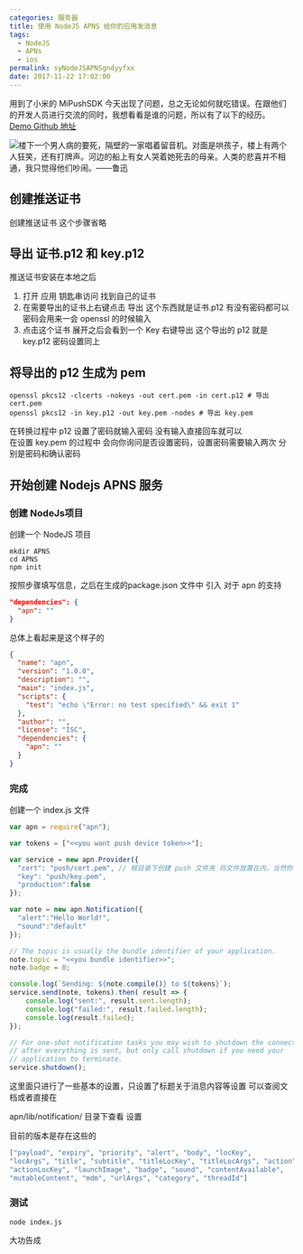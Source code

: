```yaml
---
categories: 服务器
title: 使用 NodeJS APNS 给你的应用发消息
tags:
  - NodeJS
  - APNs
  - ios
permalink: syNodeJSAPNSgndyyfxx
date: 2017-11-22 17:02:00
---
```


用到了小米的 MiPushSDK 今天出现了问题，总之无论如何就吃错误。在跟他们的开发人员进行交流的同时，我想看看是谁的问题，所以有了以下的经历。
[Demo Github 地址](https://github.com/aimobier/APNS)

![楼下一个男人病的要死，隔壁的一家唱着留音机。对面是哄孩子，楼上有两个人狂笑，还有打牌声。河边的船上有女人哭着她死去的母亲。人类的悲喜并不相通，我只觉得他们吵闹。——鲁迅](http://image.msiter.com/stock-photo-236362221.jpg)

<!-- more -->


## 创建推送证书

创建推送证书 这个步骤省略

## 导出 证书.p12 和 key.p12

推送证书安装在本地之后

1. 打开 应用 钥匙串访问 找到自己的证书
2. 在需要导出的证书上右键点击 导出 这个东西就是证书.p12 有没有密码都可以 密码会用来一会 openssl 的时候输入
3. 点击这个证书 展开之后会看到一个 Key 右键导出 这个导出的 p12 就是 key.p12 密码设置同上

## 将导出的 p12 生成为 pem

````shell
openssl pkcs12 -clcerts -nokeys -out cert.pem -in cert.p12 # 导出 cert.pem
openssl pkcs12 -in key.p12 -out key.pem -nodes # 导出 key.pem
````
在转换过程中 p12 设置了密码就输入密码 没有输入直接回车就可以    
在设置 key.pem 的过程中 会向你询问是否设置密码，设置密码需要输入两次 分别是密码和确认密码

## 开始创建 Nodejs APNS 服务

### 创建 NodeJs项目

创建一个 NodeJS 项目

````shell
mkdir APNS
cd APNS
npm init
````

按照步骤填写信息，之后在生成的package.json 文件中 引入 对于 apn  的支持
````json
"dependencies": {
  "apn": ""
}
````
总体上看起来是这个样子的
````json
{
  "name": "apn",
  "version": "1.0.0",
  "description": "",
  "main": "index.js",
  "scripts": {
    "test": "echo \"Error: no test specified\" && exit 1"
  },
  "author": "",
  "license": "ISC",
  "dependencies": {
    "apn": ""
  }
}
````
### 完成

创建一个 index.js 文件

````javascript
var apn = require("apn");

var tokens = ["<<you want push device token>>"];

var service = new apn.Provider({
  "cert": "push/cert.pem", // 根目录下创建 push 文件夹 将文件放置在内，当然你可以放在自己喜欢的位置
  "key": "push/key.pem",
  "production":false
});

var note = new apn.Notification({
  "alert":"Hello World!",
  "sound":"default"
});

// The topic is usually the bundle identifier of your application.
note.topic = "<<you bundle identifier>>";
note.badge = 0;

console.log(`Sending: ${note.compile()} to ${tokens}`);
service.send(note, tokens).then( result => {
    console.log("sent:", result.sent.length);
    console.log("failed:", result.failed.length);
    console.log(result.failed);
});

// For one-shot notification tasks you may wish to shutdown the connection
// after everything is sent, but only call shutdown if you need your
// application to terminate.
service.shutdown();

````

 这里面只进行了一些基本的设置，只设置了标题关于消息内容等设置 可以查阅文档或者直接在

apn/lib/notification/ 目录下查看 设置

目前的版本是存在这些的

````json
["payload", "expiry", "priority", "alert", "body", "locKey",
"locArgs", "title", "subtitle", "titleLocKey", "titleLocArgs", "action",
"actionLocKey", "launchImage", "badge", "sound", "contentAvailable",
"mutableContent", "mdm", "urlArgs", "category", "threadId"]
````

### 测试

````shell
node index.js
````

大功告成
